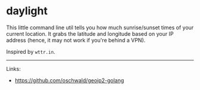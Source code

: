 # daylight

This little command line util tells you how much sunrise/sunset times of your
current location. It grabs the latitude and longitude based on your IP address
(hence, it may not work if you're behind a VPN).

Inspired by `wttr.in`.

---

Links:

* <https://github.com/oschwald/geoip2-golang>
